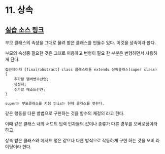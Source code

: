 # 11. 상속

## [실습 소스 링크](https://github.com/jinrang2/TJS_BigData/tree/master/src/1_JAVA/ch11_inheritance/src/com/lec)

부모 클래스의 속성을 그대로 물려 받은 클래스를 만들수 있다. 이것을 상속이라 한다.

부모의 속성중 필요한 것은 그대로 이용하고 변형이 필요 한 부분은 변형하면서  사용하게 된다.

```text
접근제어자 [final/abstract] class 클래스이름 extends 상위클래스(super class) {
	추가할 멤버변수선언;
	생성자;
	추가할 메소드선언;
}
```

```text
super는 부모클래스를 지칭 this는 현재 클래스를 뜻한다.
```

  같은 행동을 다른 방법으로  구현하는 것을 함수의 재정의 라고 한다.

이때 같은 클래스 내의 서드의 입력 인자들의 값이나 종류가 다른 경우를 오버로딩이라 하고 

상속 받은 클래스와 메서드 명은 같으나 다른 방식으로 작동하게 구현 하는 것을 오버 라이딩이라 한다.

